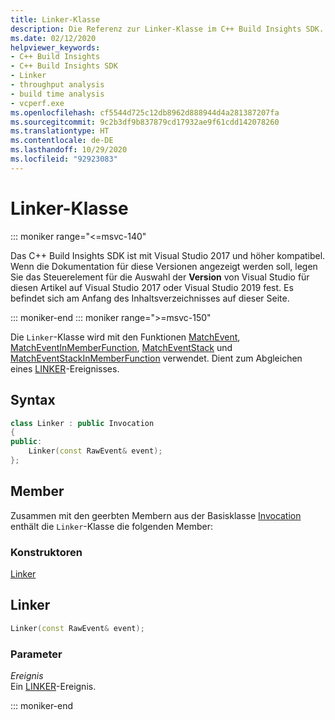 ```yaml
---
title: Linker-Klasse
description: Die Referenz zur Linker-Klasse im C++ Build Insights SDK.
ms.date: 02/12/2020
helpviewer_keywords:
- C++ Build Insights
- C++ Build Insights SDK
- Linker
- throughput analysis
- build time analysis
- vcperf.exe
ms.openlocfilehash: cf5544d725c12db8962d888944d4a281387207fa
ms.sourcegitcommit: 9c2b3df9b837879cd17932ae9f61cdd142078260
ms.translationtype: HT
ms.contentlocale: de-DE
ms.lasthandoff: 10/29/2020
ms.locfileid: "92923083"
---
```

# <a name="linker-class"></a>Linker-Klasse

::: moniker range="<=msvc-140"

Das C++ Build Insights SDK ist mit Visual Studio 2017 und höher kompatibel. Wenn die Dokumentation für diese Versionen angezeigt werden soll, legen Sie das Steuerelement für die Auswahl der **Version** von Visual Studio für diesen Artikel auf Visual Studio 2017 oder Visual Studio 2019 fest. Es befindet sich am Anfang des Inhaltsverzeichnisses auf dieser Seite.

::: moniker-end
::: moniker range=">=msvc-150"

Die `Linker`-Klasse wird mit den Funktionen [MatchEvent](../functions/match-event.md), [MatchEventInMemberFunction](../functions/match-event-in-member-function.md), [MatchEventStack](../functions/match-event-stack.md) und [MatchEventStackInMemberFunction](../functions/match-event-stack-in-member-function.md) verwendet. Dient zum Abgleichen eines [LINKER](../event-table.md#linker)-Ereignisses.

## <a name="syntax"></a>Syntax

```cpp
class Linker : public Invocation
{
public:
    Linker(const RawEvent& event);
};
```

## <a name="members"></a>Member

Zusammen mit den geerbten Membern aus der Basisklasse [Invocation](invocation.md) enthält die `Linker`-Klasse die folgenden Member:

### <a name="constructors"></a>Konstruktoren

[Linker](#linker)

## <a name="linker"></a><a name="linker"></a> Linker

```cpp
Linker(const RawEvent& event);
```

### <a name="parameters"></a>Parameter

*Ereignis*\
Ein [LINKER](../event-table.md#linker)-Ereignis.

::: moniker-end
